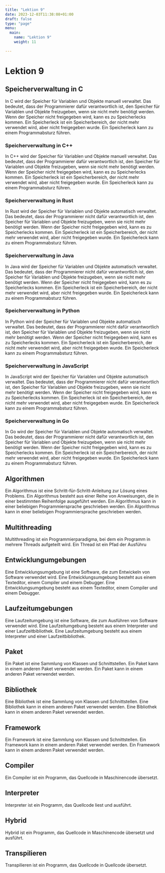 ```yaml
---
title: "Lektion 9"
date: 2023-12-03T11:38:08+01:00
draft: false
type: "page"
menu: 
  main:
    name: "Lektion 9"
    weight: 11
    
---
```

# Lektion 9
## Speicherverwaltung in C
In C wird der Speicher für Variablen und Objekte manuell verwaltet. Das bedeutet, dass der Programmierer dafür verantwortlich ist, den Speicher für Variablen und Objekte freizugeben, wenn sie nicht mehr benötigt werden. Wenn der Speicher nicht freigegeben wird, kann es zu Speicherlecks kommen. Ein Speicherleck ist ein Speicherbereich, der nicht mehr verwendet wird, aber nicht freigegeben wurde. Ein Speicherleck kann zu einem Programmabsturz führen.
### Speicherverwaltung in C++
In C++ wird der Speicher für Variablen und Objekte manuell verwaltet. Das bedeutet, dass der Programmierer dafür verantwortlich ist, den Speicher für Variablen und Objekte freizugeben, wenn sie nicht mehr benötigt werden. Wenn der Speicher nicht freigegeben wird, kann es zu Speicherlecks kommen. Ein Speicherleck ist ein Speicherbereich, der nicht mehr verwendet wird, aber nicht freigegeben wurde. Ein Speicherleck kann zu einem Programmabsturz führen.
### Speicherverwaltung in Rust
In Rust wird der Speicher für Variablen und Objekte automatisch verwaltet. Das bedeutet, dass der Programmierer nicht dafür verantwortlich ist, den Speicher für Variablen und Objekte freizugeben, wenn sie nicht mehr benötigt werden. Wenn der Speicher nicht freigegeben wird, kann es zu Speicherlecks kommen. Ein Speicherleck ist ein Speicherbereich, der nicht mehr verwendet wird, aber nicht freigegeben wurde. Ein Speicherleck kann zu einem Programmabsturz führen.
### Speicherverwaltung in Java
In Java wird der Speicher für Variablen und Objekte automatisch verwaltet. Das bedeutet, dass der Programmierer nicht dafür verantwortlich ist, den Speicher für Variablen und Objekte freizugeben, wenn sie nicht mehr benötigt werden. Wenn der Speicher nicht freigegeben wird, kann es zu Speicherlecks kommen. Ein Speicherleck ist ein Speicherbereich, der nicht mehr verwendet wird, aber nicht freigegeben wurde. Ein Speicherleck kann zu einem Programmabsturz führen.
### Speicherverwaltung in Python
In Python wird der Speicher für Variablen und Objekte automatisch verwaltet. Das bedeutet, dass der Programmierer nicht dafür verantwortlich ist, den Speicher für Variablen und Objekte freizugeben, wenn sie nicht mehr benötigt werden. Wenn der Speicher nicht freigegeben wird, kann es zu Speicherlecks kommen. Ein Speicherleck ist ein Speicherbereich, der nicht mehr verwendet wird, aber nicht freigegeben wurde. Ein Speicherleck kann zu einem Programmabsturz führen.
### Speicherverwaltung in JavaScript
In JavaScript wird der Speicher für Variablen und Objekte automatisch verwaltet. Das bedeutet, dass der Programmierer nicht dafür verantwortlich ist, den Speicher für Variablen und Objekte freizugeben, wenn sie nicht mehr benötigt werden. Wenn der Speicher nicht freigegeben wird, kann es zu Speicherlecks kommen. Ein Speicherleck ist ein Speicherbereich, der nicht mehr verwendet wird, aber nicht freigegeben wurde. Ein Speicherleck kann zu einem Programmabsturz führen.
### Speicherverwaltung in Go
In Go wird der Speicher für Variablen und Objekte automatisch verwaltet. Das bedeutet, dass der Programmierer nicht dafür verantwortlich ist, den Speicher für Variablen und Objekte freizugeben, wenn sie nicht mehr benötigt werden. Wenn der Speicher nicht freigegeben wird, kann es zu Speicherlecks kommen. Ein Speicherleck ist ein Speicherbereich, der nicht mehr verwendet wird, aber nicht freigegeben wurde. Ein Speicherleck kann zu einem Programmabsturz führen.
## Algorithmen
Ein Algorithmus ist eine Schritt-für-Schritt-Anleitung zur Lösung eines Problems. Ein Algorithmus besteht aus einer Reihe von Anweisungen, die in einer bestimmten Reihenfolge ausgeführt werden. Ein Algorithmus kann in einer beliebigen Programmiersprache geschrieben werden. Ein Algorithmus kann in einer beliebigen Programmiersprache geschrieben werden.
## Multithreading
Multithreading ist ein Programmierparadigma, bei dem ein Programm in mehrere Threads aufgeteilt wird. Ein Thread ist ein Pfad der Ausführu
## Entwicklungumgebungen
Eine Entwicklungsumgebung ist eine Software, die zum Entwickeln von Software verwendet wird. Eine Entwicklungsumgebung besteht aus einem Texteditor, einem Compiler und einem Debugger. Eine Entwicklungsumgebung besteht aus einem Texteditor, einem Compiler und einem Debugger.
## Laufzeitumgebungen
Eine Laufzeitumgebung ist eine Software, die zum Ausführen von Software verwendet wird. Eine Laufzeitumgebung besteht aus einem Interpreter und einer Laufzeitbibliothek. Eine Laufzeitumgebung besteht aus einem Interpreter und einer Laufzeitbibliothek.
## Paket
Ein Paket ist eine Sammlung von Klassen und Schnittstellen. Ein Paket kann in einem anderen Paket verwendet werden. Ein Paket kann in einem anderen Paket verwendet werden.
## Bibliothek
Eine Bibliothek ist eine Sammlung von Klassen und Schnittstellen. Eine Bibliothek kann in einem anderen Paket verwendet werden. Eine Bibliothek kann in einem anderen Paket verwendet werden.
## Framework
Ein Framework ist eine Sammlung von Klassen und Schnittstellen. Ein Framework kann in einem anderen Paket verwendet werden. Ein Framework kann in einem anderen Paket verwendet werden.
## Compiler
Ein Compiler ist ein Programm, das Quellcode in Maschinencode übersetzt.
## Interpreter
Interpreter ist ein Programm, das Quellcode liest und ausführt.
## Hybrid
Hybrid ist ein Programm, das Quellcode in Maschinencode übersetzt und ausführt.
## Transpilieren
Transpilieren ist ein Programm, das Quellcode in Quellcode übersetzt.




